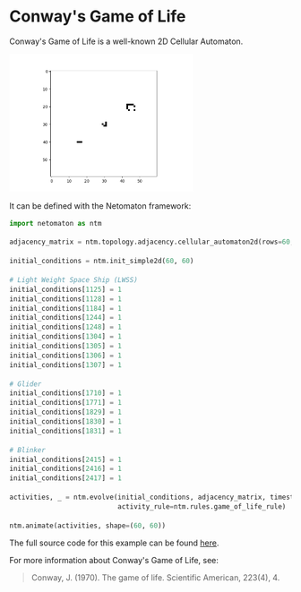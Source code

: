 # Conway's Game of Life

Conway's Game of Life is a well-known 2D Cellular Automaton.

<img src="../../resources/game_of_life.gif" width="65%"/>

It can be defined with the Netomaton framework:

```python
import netomaton as ntm

adjacency_matrix = ntm.topology.adjacency.cellular_automaton2d(rows=60, cols=60, r=1, neighbourhood='Moore')

initial_conditions = ntm.init_simple2d(60, 60)

# Light Weight Space Ship (LWSS)
initial_conditions[1125] = 1
initial_conditions[1128] = 1
initial_conditions[1184] = 1
initial_conditions[1244] = 1
initial_conditions[1248] = 1
initial_conditions[1304] = 1
initial_conditions[1305] = 1
initial_conditions[1306] = 1
initial_conditions[1307] = 1

# Glider
initial_conditions[1710] = 1
initial_conditions[1771] = 1
initial_conditions[1829] = 1
initial_conditions[1830] = 1
initial_conditions[1831] = 1

# Blinker
initial_conditions[2415] = 1
initial_conditions[2416] = 1
initial_conditions[2417] = 1

activities, _ = ntm.evolve(initial_conditions, adjacency_matrix, timesteps=60,
                           activity_rule=ntm.rules.game_of_life_rule)

ntm.animate(activities, shape=(60, 60))
```

The full source code for this example can be found [here](game_of_life_demo.py).

For more information about Conway's Game of Life, see:

> Conway, J. (1970). The game of life. Scientific American, 223(4), 4.
